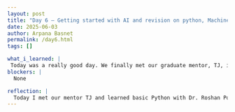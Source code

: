 ```yaml
---
layout: post
title: "Day 6 – Getting started with AI and revision on python, Machine learning"
date: 2025-06-03
author: Arpana Basnet
permalink: /day6.html
tags: []

what_i_learned: |
 Today was a really good day. We finally met our graduate mentor, TJ, in person. He shared a bit about his recent trip, and it was fun getting to know him better. We also had a session with our faculty mentor, Dr. Roshan Powdel, who taught us some basic Python like lists, fstring and functions. He also explained what Artificial Intelligence (AI) is and how it’s used in real life. We talked about different machine learning topics like logistic regression, decision trees, and conditional probability, which helped me understand how computers can make predictions using data. Later during my self-study time, I learned about multiple regression, how to scale data, how to split it into training and testing sets, and how to use a confusion matrix to check how well a model works. We also talked about “Unmasking AI” by Joy Buolamwini, which showed how AI can be unfair sometimes and why it's important to be careful when building it. 
blockers: |
  None

reflection: |
  Today I met our mentor TJ and learned basic Python with Dr. Roshan Powdel. I explored AI, logistic regression, and decision trees. During self-study, I learned about multiple
---
```

